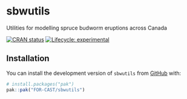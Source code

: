 # sbwutils

Utilities for modelling spruce budworm eruptions across Canada

<!-- badges: start -->
[![CRAN status](https://www.r-pkg.org/badges/version/sbwutils)](https://CRAN.R-project.org/package=sbwutils)
[![Lifecycle: experimental](https://img.shields.io/badge/lifecycle-experimental-orange.svg)](https://lifecycle.r-lib.org/articles/stages.html#experimental)
<!-- badges: end -->

## Installation

You can install the development version of `sbwutils` from [GitHub](https://github.com/) with:

``` r
# install.packages("pak")
pak::pak("FOR-CAST/sbwutils")
```
